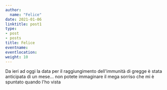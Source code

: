```yaml
---
author:
  name: "Felice"
date: 2021-01-06
linktitle: post1
type:
- post
- posts
title: Felice
eventname: 
eventlocation: 
weight: 10
---
```



Da ieri ad oggi la data per il raggiungimento dell'immunità di gregge è stata anticipata di un mese... non potete immaginare il mega sorriso che mi è spuntato quando l'ho vista